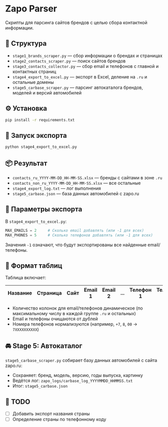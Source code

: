 # Zapo Parser

Скрипты для парсинга сайтов брендов с целью сбора контактной информации.

## 📁 Структура

- `stage1_brands_scraper.py` — сбор информации о брендах и страницах  
- `stage2_contacts_scraper.py` — поиск сайтов брендов  
- `stage3_contacts_collector.py` — сбор email и телефонов с главной и контактных страниц  
- `stage4_export_to_excel.py` — экспорт в Excel, деление на `.ru` и остальные домены  
- `stage5_carbase_scraper.py` — парсинг автокаталога брендов, моделей и версий автомобилей

## ⚙️ Установка

```bash
pip install -r requirements.txt
```

## 🚀 Запуск экспорта

```bash
python stage4_export_to_excel.py
```

## 📦 Результат

- `contacts_ru_YYYY-MM-DD_HH-MM-SS.xlsx` — бренды с сайтами в зоне `.ru`  
- `contacts_non_ru_YYYY-MM-DD_HH-MM-SS.xlsx` — все остальные  
- `stage4_export_log.txt` — лог выполнения  
- `stage5_carbase.json` — база данных автомобилей с zapo.ru

## 📌 Параметры экспорта

В `stage4_export_to_excel.py`:

```python
MAX_EMAILS = 2     # Сколько email добавлять (или -1 для всех)
MAX_PHONES = 5     # Сколько телефонов добавлять (или -1 для всех)
```

Значения `-1` означают, что будут экспортированы все найденные email/телефоны.

## 📝 Формат таблиц

Таблица включает:

| Название | Страница | Сайт | Email 1 | Email 2 | ... | Телефон 1 | Телефон 2 | ... |
|----------|----------|------|---------|---------|-----|------------|-------------|-----|

- Количество колонок для email/телефонов динамическое (по максимальному числу в каждой группе `.ru` и остальных)
- Email и телефоны очищаются от дублей
- Номера телефонов нормализуются (например, `+7`, `8`, `00` → `7XXXXXXXXXX`)

## 🚘 Stage 5: Автокаталог

`stage5_carbase_scraper.py` собирает базу данных автомобилей с сайта zapo.ru:

- Сохраняет: бренд, модель, версию, годы выпуска, картинку
- Ведётся лог: `zapo_logs/carbase_log_YYYYMMDD_HHMMSS.txt`
- Итог: `stage5_carbase.json`

## 🔧 TODO

- [ ] Добавить экспорт названия страны
- [ ] Определение страны по телефонному коду